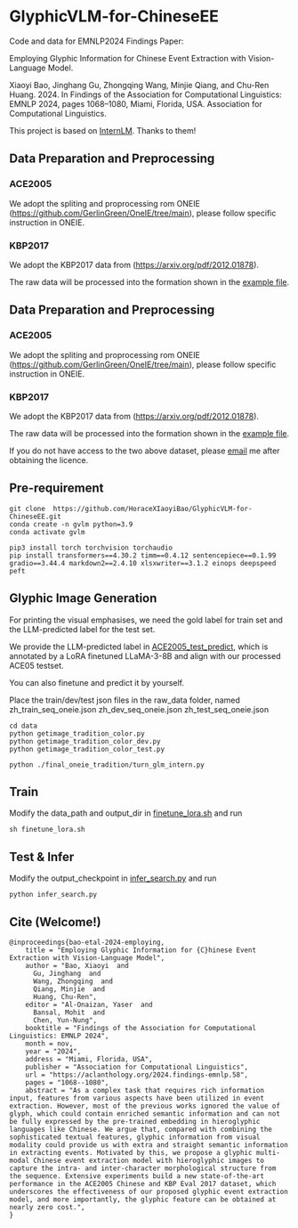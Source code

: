 # GlyphicVLM-for-ChineseEE
Code and data for EMNLP2024 Findings Paper: 

Employing Glyphic Information for Chinese Event Extraction with Vision-Language Model.

Xiaoyi Bao, Jinghang Gu, Zhongqing Wang, Minjie Qiang, and Chu-Ren Huang. 2024.  In Findings of the Association for Computational Linguistics: EMNLP 2024, pages 1068–1080, Miami, Florida, USA. Association for Computational Linguistics.

This project is based on [InternLM](https://github.com/InternLM/InternLM-XComposerraw_data/raw_data_example.json). Thanks to them!

## Data Preparation and Preprocessing

### ACE2005
We adopt the spliting and proprocessing rom ONEIE (https://github.com/GerlinGreen/OneIE/tree/main), please follow specific instruction in ONEIE.

### KBP2017
We adopt the KBP2017 data from  (https://arxiv.org/pdf/2012.01878).

The raw data will be processed into the formation shown in the  [example file](raw_data/raw_data_example.json).


## Data Preparation and Preprocessing

### ACE2005
We adopt the spliting and proprocessing rom ONEIE (https://github.com/GerlinGreen/OneIE/tree/main), please follow specific instruction in ONEIE.

### KBP2017
We adopt the KBP2017 data from  (https://arxiv.org/pdf/2012.01878).

The raw data will be processed into the formation shown in the  [example file](raw_data/raw_data_example.json).

If you do not have access to the two above dataset, please  [email](p2213545413@outlook.com) me after obtaining the licence.


## Pre-requirement

    git clone  https://github.com/HoraceXIaoyiBao/GlyphicVLM-for-ChineseEE.git
    conda create -n gvlm python=3.9
    conda activate gvlm

    pip3 install torch torchvision torchaudio
    pip install transformers==4.30.2 timm==0.4.12 sentencepiece==0.1.99 gradio==3.44.4 markdown2==2.4.10 xlsxwriter==3.1.2 einops deepspeed peft
    


## Glyphic Image Generation

For printing the visual emphasises, we need the gold label for train set and the LLM-predicted label for the test set.

We provide the LLM-predicted label in [ACE2005_test_predict](raw_data/generated_predictions.jsonl), which is annotated by a LoRA finetuned LLaMA-3-8B and align with our processed ACE05 testset. 

You can also finetune and predict it by yourself.


Place the train/dev/test json files in the raw_data folder, named zh_train_seq_oneie.json zh_dev_seq_oneie.json zh_test_seq_oneie.json

    cd data
    python getimage_tradition_color.py
    python getimage_tradition_color_dev.py
    python getimage_tradition_color_test.py

    python ./final_oneie_tradition/turn_glm_intern.py


## Train
Modify the data_path and output_dir in  [finetune_lora.sh](/finetune/finetune_lora.sh) and run
 
    sh finetune_lora.sh


## Test & Infer
Modify the output_checkpoint in  [infer_search.py](/infer_search.py) and run
 
    python infer_search.py
    
## Cite (Welcome!)
    @inproceedings{bao-etal-2024-employing,
        title = "Employing Glyphic Information for {C}hinese Event Extraction with Vision-Language Model",
        author = "Bao, Xiaoyi  and
          Gu, Jinghang  and
          Wang, Zhongqing  and
          Qiang, Minjie  and
          Huang, Chu-Ren",
        editor = "Al-Onaizan, Yaser  and
          Bansal, Mohit  and
          Chen, Yun-Nung",
        booktitle = "Findings of the Association for Computational Linguistics: EMNLP 2024",
        month = nov,
        year = "2024",
        address = "Miami, Florida, USA",
        publisher = "Association for Computational Linguistics",
        url = "https://aclanthology.org/2024.findings-emnlp.58",
        pages = "1068--1080",
        abstract = "As a complex task that requires rich information input, features from various aspects have been utilized in event extraction. However, most of the previous works ignored the value of glyph, which could contain enriched semantic information and can not be fully expressed by the pre-trained embedding in hieroglyphic languages like Chinese. We argue that, compared with combining the sophisticated textual features, glyphic information from visual modality could provide us with extra and straight semantic information in extracting events. Motivated by this, we propose a glyphic multi-modal Chinese event extraction model with hieroglyphic images to capture the intra- and inter-character morphological structure from the sequence. Extensive experiments build a new state-of-the-art performance in the ACE2005 Chinese and KBP Eval 2017 dataset, which underscores the effectiveness of our proposed glyphic event extraction model, and more importantly, the glyphic feature can be obtained at nearly zero cost.",
    }
